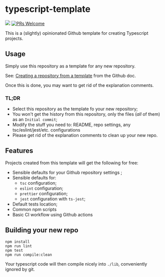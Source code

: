 # typescript-template

[![](https://github.com/johnmartel/typescript-template/workflows/Build%20and%20test/badge.svg)](https://github.com/johnmartel/typescript-template/actions?query=workflow%3A%22Build+and+test%22)
[![PRs Welcome](https://img.shields.io/badge/PRs-welcome-brightgreen.svg?style=flat-square)](http://makeapullrequest.com)

This is a (slightly) opinionated Github template for creating Typescript projects. 


## Usage

Simply use this repository as a template for any new repository.

See: [Creating a repository from a template](https://help.github.com/en/github/creating-cloning-and-archiving-repositories/creating-a-repository-from-a-template) from the Github doc.

Once this is done, you may want to get rid of the explanation comments.

### TL;DR

- Select this repository as the template fo your new repository;
- You won't get the history from this repository, only the files (*all* of them) as an `Initial commit`;
- Modify the stuff you need to: README, repo settings, any tsc/eslint/jest/etc. configurations
- Please get rid of the explanation comments to clean up your new repo.


## Features

Projects created from this template will get the following for free:

- Sensible defaults for your Github repository settings ;
- Sensible defaults for:
  - `tsc` configuration;
  - `eslint` configuration;
  - `prettier` configuration;
  - `jest` configuration with `ts-jest`;
- Default tests location;
- Common npm scripts
- Basic CI workflow using Github actions


## Building your new repo

```shell script
npm install
npm run lint
npm test
npm run compile:clean
```

Your typescript code will then compile nicely into `./lib`, conveniently ignored by git.

